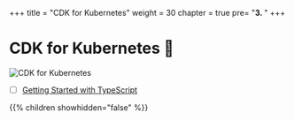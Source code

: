 +++
title = "CDK for Kubernetes"
weight = 30
chapter = true
pre= "<b>3. </b>"
+++

# CDK for Kubernetes 🚀

![CDK for Kubernetes](/images/cdk8s/cdk8s.gif?width=50pc)

* [ ] [Getting Started with TypeScript](./cdk8s-typescript/index.html)

{{% children showhidden="false" %}}
